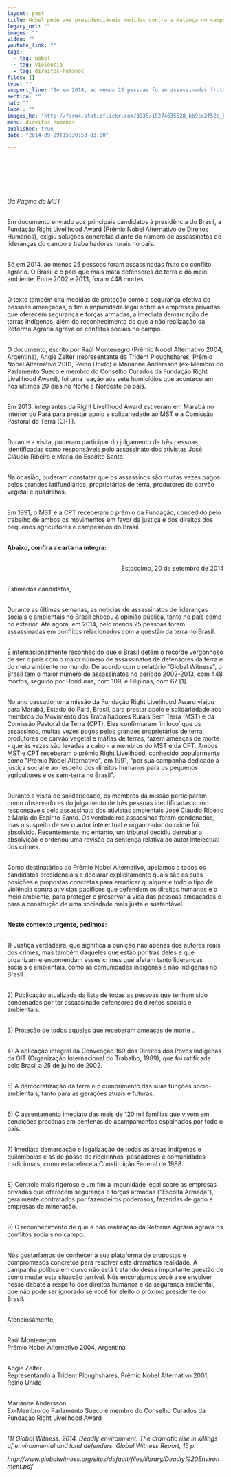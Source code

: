```yaml
---
layout: post
title: Nobel pede aos presidenciáveis medidas contra a matança no campo
legacy_url: ""
images: ""
video: ""
youtube_link: ""
tags:
  - tag: nobel
  - tag: violência
  - tag: direitos-humanos
files: []
type: ""
support_line: "Só em 2014, ao menos 25 pessoas foram assassinadas fruto do conflito agrário. Entre 2002 e 2013, foram 448 mortes"
section: ""
hat: ""
label: ""
images_hd: "http://farm4.staticflickr.com/3935/15274635528_bb9cc2f52c_b.jpg"
menu: direitos humanos
published: true
date: "2014-09-29T15:30:53-03:00"

---
```

<h1>&nbsp;</h1>

<p><br />
<em>Da P&aacute;gina do MST</em></p>

<p><br />
Em documento enviado aos principais candidatos &agrave; presid&ecirc;ncia do Brasil, a Funda&ccedil;&atilde;o Right Livelihood Award (Pr&ecirc;mio Nobel Alternativo de Direitos Humanos), exigiu solu&ccedil;&otilde;es concretas diante do n&uacute;mero de assassinatos de lideran&ccedil;as do campo e trabalhadores rurais no pa&iacute;s.&nbsp;</p>

<p><br />
S&oacute; em 2014, ao menos 25 pessoas foram assassinadas fruto do conflito agr&aacute;rio. O Brasil &eacute; o pa&iacute;s que mais mata defensores de terra e do meio ambiente. Entre 2002 e 2013, foram 448 mortes.&nbsp;</p>

<p><br />
O texto tamb&eacute;m cita medidas de prote&ccedil;&atilde;o como a seguran&ccedil;a efetiva de pessoas amea&ccedil;adas, o fim &agrave; impunidade legal sobre as empresas privadas que oferecem seguran&ccedil;a e for&ccedil;as armadas, a imediata demarca&ccedil;&atilde;o de terras ind&iacute;genas, al&eacute;m do reconhecimento de que a n&atilde;o realiza&ccedil;&atilde;o da Reforma Agr&aacute;ria agrava os conflitos sociais no campo.&nbsp;</p>

<p><br />
O documento, escrito por Ra&uacute;l Montenegro (Pr&ecirc;mio Nobel Alternativo 2004, Argentina), Angie Zelter (representante da Trident Ploughshares, Pr&ecirc;mio Nobel Alternativo 2001, Reino Unido) e Marianne Andersson (ex-Membro do Parlamento Sueco e membro do Conselho Curados da Funda&ccedil;&atilde;o Right Livelihood Award), foi uma rea&ccedil;&atilde;o aos sete homic&iacute;dios que aconteceram nos &uacute;ltimos 20 dias no Norte e Nordeste do pa&iacute;s.</p>

<p><br />
Em 2013, integrantes da Right Livelihood Award estiveram em Marab&aacute; no interior do Par&aacute; para prestar apoio e solidariedade ao MST e a Comiss&atilde;o Pastoral da Terra (CPT).</p>

<p><br />
Durante a visita, puderam participar do julgamento de tr&ecirc;s pessoas identificadas como respons&aacute;veis pelo assassinato dos ativistas Jos&eacute; Cl&aacute;udio Ribeiro e Maria do Esp&iacute;rito Santo.&nbsp;</p>

<p><br />
Na ocasi&atilde;o, puderam constatar que os assassinos s&atilde;o muitas vezes pagos pelos grandes latifundi&aacute;rios, propriet&aacute;rios de terra, produtores de carv&atilde;o vegetal e quadrilhas.&nbsp;</p>

<p><br />
Em 1991, o MST e a CPT receberam o pr&ecirc;mio da Funda&ccedil;&atilde;o, concedido pelo trabalho de ambos os movimentos em favor da justi&ccedil;a e dos direitos dos pequenos agricultores e campesinos do Brasil.</p>

<p><br />
<strong>Abaixo, confira a carta na &iacute;ntegra:</strong></p>

<p style="text-align:right"><br />
Estocolmo, 20 de setembro de 2014</p>

<p><br />
Estimados candidatos,</p>

<p><br />
Durante as &uacute;ltimas semanas, as noticias de assassinatos de lideran&ccedil;as sociais e ambientais no Brasil chocou a opini&atilde;o p&uacute;blica, tanto no pa&iacute;s como no exterior. At&eacute; agora, em 2014, pelo menos 25 pessoas foram assassinadas em conflitos relacionados com a quest&atilde;o da terra no Brasil.</p>

<p><br />
&Eacute; internacionalmente reconhecido que o Brasil det&eacute;m o recorde vergonhoso de ser o pa&iacute;s com o maior n&uacute;mero de assassinatos de defensores da terra e do meio ambiente no mundo. De acordo com o relat&oacute;rio &quot;Global Witness&quot;, o Brasil tem o maior n&uacute;mero de assassinatos no per&iacute;odo 2002-2013, com 448 mortos, seguido por Honduras, com 109, e Filipinas, com 67 [1]. &nbsp; &nbsp;&nbsp;</p>

<p><br />
No ano passado, uma miss&atilde;o da Funda&ccedil;&atilde;o Right Livelihood Award viajou para Marab&aacute;, Estado do Par&aacute;, Brasil, para prestar apoio e solidariedade aos membros do Movimento dos Trabalhadores Rurais Sem Terra (MST) e da Comiss&atilde;o Pastoral da Terra (CPT). Eles confirmaram &lsquo;in loco&rsquo; que os assassinos, muitas vezes pagos pelos grandes propriet&aacute;rios de terra, produtores de carv&atilde;o vegetal e m&aacute;fias de terras, fazem amea&ccedil;as de morte - que &agrave;s vezes s&atilde;o levadas a cabo - a membros do MST e da CPT. Ambos MST e CPT receberam o pr&ecirc;mio Right Livelihood, conhecido popularmente como &quot;Pr&ecirc;mio Nobel Alternativo&quot;, em 1991, &quot;por sua campanha dedicado &agrave; justi&ccedil;a social e ao respeito dos direitos humanos para os pequenos agricultores e os sem-terra no Brasil&quot;.</p>

<p><br />
Durante a visita de solidariedade, os membros da miss&atilde;o participaram como observadores do julgamento de tr&ecirc;s pessoas identificadas como respons&aacute;veis pelo assassinato dos ativistas ambientais Jos&eacute; Cl&aacute;udio Ribeiro e Maria do Esp&iacute;rito Santo. Os verdadeiros assassinos foram condenados, mas o suspeito de ser o autor intelectual e organizador do crime foi absolvido. Recentemente, no entanto, um tribunal decidiu derrubar a absolvi&ccedil;&atilde;o e ordenou uma revis&atilde;o da senten&ccedil;a relativa ao autor intelectual dos crimes.</p>

<p><br />
Como destinat&aacute;rios do Pr&ecirc;mio Nobel Alternativo, apelamos a todos os candidatos presidenciais a declarar explicitamente quais s&atilde;o as suas posi&ccedil;&otilde;es e propostas concretas para erradicar qualquer e todo o tipo de viol&ecirc;ncia contra ativistas pac&iacute;ficos que defendem os direitos humanos e o meio ambiente, para proteger e preservar a vida das pessoas amea&ccedil;adas e para a constru&ccedil;&atilde;o de uma sociedade mais justa e sustent&aacute;vel.</p>

<p><br />
<strong>Neste contexto urgente, pedimos:</strong></p>

<p><br />
1) Justi&ccedil;a verdadeira, que significa a puni&ccedil;&atilde;o n&atilde;o apenas dos autores reais dos crimes, mas tamb&eacute;m daqueles que est&atilde;o por tr&aacute;s deles e que organizam e encomendam esses crimes que afetam tanto lideran&ccedil;as sociais e ambientais, como as comunidades ind&iacute;genas e n&atilde;o ind&iacute;genas no Brasil .</p>

<p><br />
2) Publica&ccedil;&atilde;o atualizada da lista de todas as pessoas que tenham sido condenadas por ter assassinado defensores de direitos sociais e ambientais.</p>

<p><br />
3) Prote&ccedil;&atilde;o de todos aqueles que receberam amea&ccedil;as de morte ..</p>

<p><br />
4) A aplica&ccedil;&atilde;o integral da Conven&ccedil;&atilde;o 169 dos Direitos dos Povos Ind&iacute;genas da OIT (Organiza&ccedil;&atilde;o Internacional do Trabalho, 1989), que foi ratificada pelo Brasil a 25 de julho de 2002.</p>

<p><br />
5) A democratiza&ccedil;&atilde;o da terra e o cumprimento das suas fun&ccedil;&otilde;es socio-ambientais, tanto para as gera&ccedil;&otilde;es atuais e futuras.</p>

<p><br />
6) O assentamento imediato das mais de 120 mil fam&iacute;lias que vivem em condi&ccedil;&otilde;es prec&aacute;rias em centenas de acampamentos espalhados por todo o pa&iacute;s.</p>

<p><br />
7) Imediata demarca&ccedil;&atilde;o e legaliza&ccedil;&atilde;o de todas as &aacute;reas ind&iacute;genas e quilombolas e as de posse de ribeirinhos, pescadores e comunidades tradicionais, como estabelece a Constitui&ccedil;&atilde;o Federal de 1988.&nbsp;</p>

<p><br />
8) Controle mais rigoroso e um fim &agrave; impunidade legal sobre as empresas privadas que oferecem seguran&ccedil;a e for&ccedil;as armadas (&quot;Escolta Armada&quot;), geralmente contratados por fazendeiros poderosos, fazendas de gado e empresas de minera&ccedil;&atilde;o.</p>

<p><br />
9) O reconhecimento de que a n&atilde;o realiza&ccedil;&atilde;o da Reforma Agr&aacute;ria agrava os conflitos sociais no campo.&nbsp;</p>

<p><br />
N&oacute;s gostar&iacute;amos de conhecer a sua plataforma de propostas e compromissos concretos para resolver esta dram&aacute;tica realidade. A campanha pol&iacute;tica em curso n&atilde;o est&aacute; tratando dessa importante quest&atilde;o de como mudar esta situa&ccedil;&atilde;o terr&iacute;vel. N&oacute;s encorajamos voc&ecirc; a se envolver nesse debate a respeito dos direitos humanos e da seguran&ccedil;a ambiental, que n&atilde;o pode ser ignorado se voc&ecirc; for eleito o pr&oacute;ximo presidente do Brasil.</p>

<p><br />
Atenciosamente,</p>

<p><br />
Ra&uacute;l Montenegro&nbsp;<br />
Pr&ecirc;mio Nobel Alternativo 2004, Argentina</p>

<p><br />
Angie Zelter&nbsp;<br />
Representando a Trident Ploughshares, Pr&ecirc;mio Nobel Alternativo 2001, Reino Unido</p>

<p><br />
Marianne Andersson&nbsp;<br />
Ex-Membro do Parlamento Sueco e membro do Conselho Curados da Funda&ccedil;&atilde;o Right Livelihood Award&nbsp;</p>

<p><br />
<em>[1] Global Witness. 2014. Deadly environment. The dramatic rise in killings of environmental and land defenders. Global Witness Report, 15 p.&nbsp;</em></p>

<p><em>http://www.globalwitness.org/sites/default/files/library/Deadly%20Environment.pdf &nbsp;</em></p>
